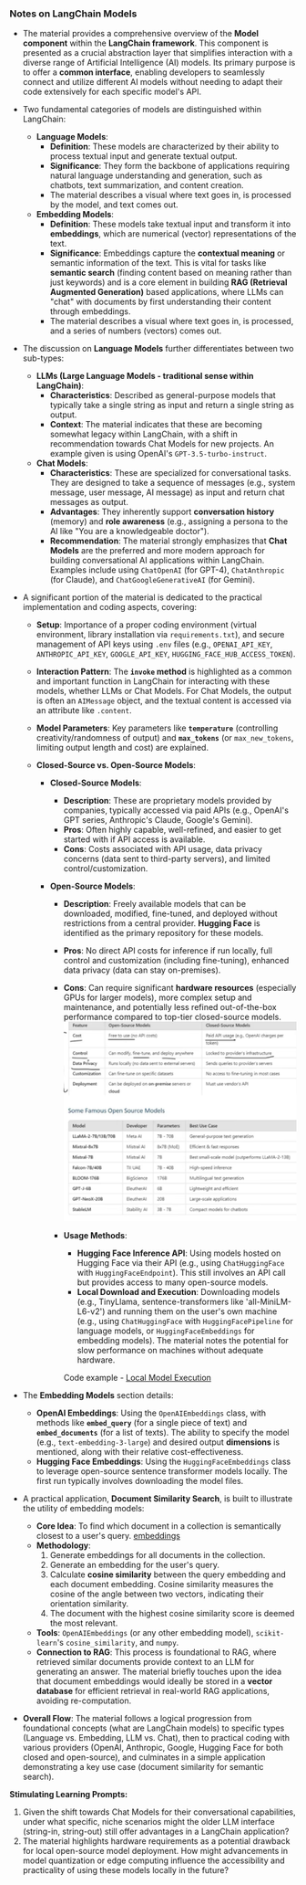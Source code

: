 ### Notes on LangChain Models

- The material provides a comprehensive overview of the **Model component** within the **LangChain framework**. This component is presented as a crucial abstraction layer that simplifies interaction with a diverse range of Artificial Intelligence (AI) models. Its primary purpose is to offer a **common interface**, enabling developers to seamlessly connect and utilize different AI models without needing to adapt their code extensively for each specific model's API.

- Two fundamental categories of models are distinguished within LangChain:

  - **Language Models**:
    - **Definition**: These models are characterized by their ability to process textual input and generate textual output.
    - **Significance**: They form the backbone of applications requiring natural language understanding and generation, such as chatbots, text summarization, and content creation.
    - The material describes a visual where text goes in, is processed by the model, and text comes out.
  - **Embedding Models**:
    - **Definition**: These models take textual input and transform it into **embeddings**, which are numerical (vector) representations of the text.
    - **Significance**: Embeddings capture the **contextual meaning** or semantic information of the text. This is vital for tasks like **semantic search** (finding content based on meaning rather than just keywords) and is a core element in building **RAG (Retrieval Augmented Generation)** based applications, where LLMs can "chat" with documents by first understanding their content through embeddings.
    - The material describes a visual where text goes in, is processed, and a series of numbers (vectors) comes out.

- The discussion on **Language Models** further differentiates between two sub-types:

  - **LLMs (Large Language Models - traditional sense within LangChain)**:
    - **Characteristics**: Described as general-purpose models that typically take a single string as input and return a single string as output.
    - **Context**: The material indicates that these are becoming somewhat legacy within LangChain, with a shift in recommendation towards Chat Models for new projects. An example given is using OpenAI's `GPT-3.5-turbo-instruct`.
  - **Chat Models**:
    - **Characteristics**: These are specialized for conversational tasks. They are designed to take a sequence of messages (e.g., system message, user message, AI message) as input and return chat messages as output.
    - **Advantages**: They inherently support **conversation history** (memory) and **role awareness** (e.g., assigning a persona to the AI like "You are a knowledgeable doctor").
    - **Recommendation**: The material strongly emphasizes that **Chat Models** are the preferred and more modern approach for building conversational AI applications within LangChain. Examples include using `ChatOpenAI` (for GPT-4), `ChatAnthropic` (for Claude), and `ChatGoogleGenerativeAI` (for Gemini).

- A significant portion of the material is dedicated to the practical implementation and coding aspects, covering:

  - **Setup**: Importance of a proper coding environment (virtual environment, library installation via `requirements.txt`), and secure management of API keys using `.env` files (e.g., `OPENAI_API_KEY`, `ANTHROPIC_API_KEY`, `GOOGLE_API_KEY`, `HUGGING_FACE_HUB_ACCESS_TOKEN`).
  - **Interaction Pattern**: The **`invoke` method** is highlighted as a common and important function in LangChain for interacting with these models, whether LLMs or Chat Models. For Chat Models, the output is often an `AIMessage` object, and the textual content is accessed via an attribute like `.content`.
  - **Model Parameters**: Key parameters like **`temperature`** (controlling creativity/randomness of output) and **`max_tokens`** (or `max_new_tokens`, limiting output length and cost) are explained.
  - **Closed-Source vs. Open-Source Models**:

    - **Closed-Source Models**:
      - **Description**: These are proprietary models provided by companies, typically accessed via paid APIs (e.g., OpenAI's GPT series, Anthropic's Claude, Google's Gemini).
      - **Pros**: Often highly capable, well-refined, and easier to get started with if API access is available.
      - **Cons**: Costs associated with API usage, data privacy concerns (data sent to third-party servers), and limited control/customization.
    - **Open-Source Models**:

      - **Description**: Freely available models that can be downloaded, modified, fine-tuned, and deployed without restrictions from a central provider. **Hugging Face** is identified as the primary repository for these models.
      - **Pros**: No direct API costs for inference if run locally, full control and customization (including fine-tuning), enhanced data privacy (data can stay on-premises).
      - **Cons**: Can require significant **hardware resources** (especially GPUs for larger models), more complex setup and maintenance, and potentially less refined out-of-the-box performance compared to top-tier closed-source models.
        ![alt text](images/image-7.png)
      - **Usage Methods**:

        - **Hugging Face Inference API**: Using models hosted on Hugging Face via their API (e.g., using `ChatHuggingFace` with `HuggingFaceEndpoint`). This still involves an API call but provides access to many open-source models.
        - **Local Download and Execution**: Downloading models (e.g., TinyLlama, sentence-transformers like 'all-MiniLM-L6-v2') and running them on the user's own machine (e.g., using `ChatHuggingFace` with `HuggingFacePipeline` for language models, or `HuggingFaceEmbeddings` for embedding models). The material notes the potential for slow performance on machines without adequate hardware.

        Code example - [Local Model Execution](code/chat_models/chat_models_hf_api.py)

- The **Embedding Models** section details:

  - **OpenAI Embeddings**: Using the `OpenAIEmbeddings` class, with methods like **`embed_query`** (for a single piece of text) and **`embed_documents`** (for a list of texts). The ability to specify the model (e.g., `text-embedding-3-large`) and desired output **dimensions** is mentioned, along with their relative cost-effectiveness.
  - **Hugging Face Embeddings**: Using the `HuggingFaceEmbeddings` class to leverage open-source sentence transformer models locally. The first run typically involves downloading the model files.

- A practical application, **Document Similarity Search**, is built to illustrate the utility of embedding models:

  - **Core Idea**: To find which document in a collection is semantically closest to a user's query. [embeddings](CODE\embeddingModels\embedding_hf_local_notebook.ipynb)
  - **Methodology**:
    1.  Generate embeddings for all documents in the collection.
    2.  Generate an embedding for the user's query.
    3.  Calculate **cosine similarity** between the query embedding and each document embedding. Cosine similarity measures the cosine of the angle between two vectors, indicating their orientation similarity.
    4.  The document with the highest cosine similarity score is deemed the most relevant.
  - **Tools**: `OpenAIEmbeddings` (or any other embedding model), `scikit-learn`'s `cosine_similarity`, and `numpy`.
  - **Connection to RAG**: This process is foundational to RAG, where retrieved similar documents provide context to an LLM for generating an answer. The material briefly touches upon the idea that document embeddings would ideally be stored in a **vector database** for efficient retrieval in real-world RAG applications, avoiding re-computation.

- **Overall Flow**: The material follows a logical progression from foundational concepts (what are LangChain models) to specific types (Language vs. Embedding, LLM vs. Chat), then to practical coding with various providers (OpenAI, Anthropic, Google, Hugging Face for both closed and open-source), and culminates in a simple application demonstrating a key use case (document similarity for semantic search).

**Stimulating Learning Prompts:**

1.  Given the shift towards Chat Models for their conversational capabilities, under what specific, niche scenarios might the older LLM interface (string-in, string-out) still offer advantages in a LangChain application?
2.  The material highlights hardware requirements as a potential drawback for local open-source model deployment. How might advancements in model quantization or edge computing influence the accessibility and practicality of using these models locally in the future?
